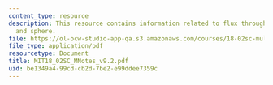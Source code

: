```yaml
---
content_type: resource
description: This resource contains information related to flux through a cylinder
  and sphere.
file: https://ol-ocw-studio-app-qa.s3.amazonaws.com/courses/18-02sc-multivariable-calculus-fall-2010/be1349a499cdcb2d7be2e99ddee7359c_MIT18_02SC_MNotes_v9.2.pdf
file_type: application/pdf
resourcetype: Document
title: MIT18_02SC_MNotes_v9.2.pdf
uid: be1349a4-99cd-cb2d-7be2-e99ddee7359c
---
```

